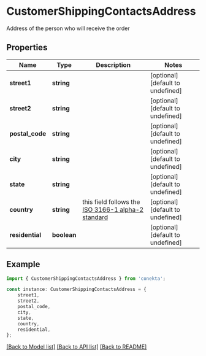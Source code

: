 # CustomerShippingContactsAddress

Address of the person who will receive the order

## Properties

Name | Type | Description | Notes
------------ | ------------- | ------------- | -------------
**street1** | **string** |  | [optional] [default to undefined]
**street2** | **string** |  | [optional] [default to undefined]
**postal_code** | **string** |  | [optional] [default to undefined]
**city** | **string** |  | [optional] [default to undefined]
**state** | **string** |  | [optional] [default to undefined]
**country** | **string** | this field follows the [ISO 3166-1 alpha-2 standard](https://en.wikipedia.org/wiki/ISO_3166-1_alpha-2) | [optional] [default to undefined]
**residential** | **boolean** |  | [optional] [default to undefined]

## Example

```typescript
import { CustomerShippingContactsAddress } from 'conekta';

const instance: CustomerShippingContactsAddress = {
    street1,
    street2,
    postal_code,
    city,
    state,
    country,
    residential,
};
```

[[Back to Model list]](../README.md#documentation-for-models) [[Back to API list]](../README.md#documentation-for-api-endpoints) [[Back to README]](../README.md)
